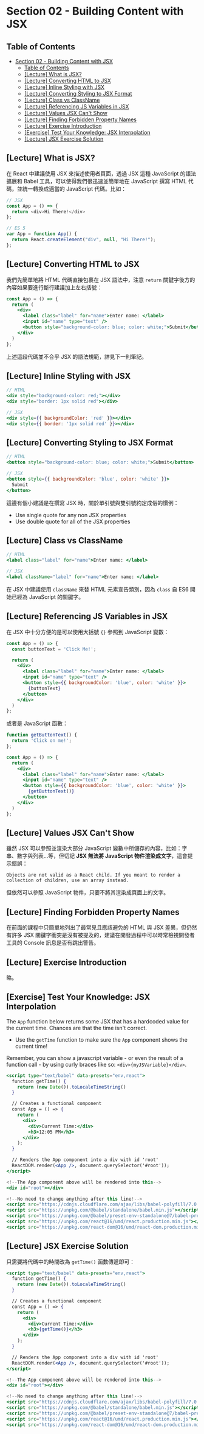 # Section 02 - Building Content with JSX

## Table of Contents

- [Section 02 - Building Content with JSX](#section-02---building-content-with-jsx)
  - [Table of Contents](#table-of-contents)
  - [[Lecture] What is JSX?](#lecture-what-is-jsx)
  - [[Lecture] Converting HTML to JSX](#lecture-converting-html-to-jsx)
  - [[Lecture] Inline Styling with JSX](#lecture-inline-styling-with-jsx)
  - [[Lecture] Converting Styling to JSX Format](#lecture-converting-styling-to-jsx-format)
  - [[Lecture] Class vs ClassName](#lecture-class-vs-classname)
  - [[Lecture] Referencing JS Variables in JSX](#lecture-referencing-js-variables-in-jsx)
  - [[Lecture] Values JSX Can't Show](#lecture-values-jsx-cant-show)
  - [[Lecture] Finding Forbidden Property Names](#lecture-finding-forbidden-property-names)
  - [[Lecture] Exercise Introduction](#lecture-exercise-introduction)
  - [[Exercise] Test Your Knowledge: JSX Interpolation](#exercise-test-your-knowledge-jsx-interpolation)
  - [[Lecture] JSX Exercise Solution](#lecture-jsx-exercise-solution)

## [Lecture] What is JSX?

在 React 中建議使用 JSX 來描述使用者頁面，透過 JSX 這種 JavaScript 的語法擴展和 Babel 工具，可以使得我們很迅速並簡單地在 JavaScript 撰寫 HTML 代碼，並統一轉換成適當的 JavaScript 代碼。比如：

```javascript
// JSX
const App = () => {
  return <div>Hi There!</div>
};

// ES 5
var App = function App() {
  return React.createElement("div", null, "Hi There!");
};
```

## [Lecture] Converting HTML to JSX

我們先簡單地將 HTML 代碼直接包裹在 JSX 語法中，注意 `return` 關鍵字後方的內容如果要進行斷行建議加上左右括號：

```jsx
const App = () => {
  return (
    <div>
      <label class="label" for="name">Enter name: </label>
      <input id="name" type="text" />
      <button style="background-color: blue; color: white;">Submit</button>
    </div>
  )
};
```

上述這段代碼並不合乎 JSX 的語法規範，詳見下一則筆記。

## [Lecture] Inline Styling with JSX

```jsx
// HTML
<div style="background-color: red;"></div>
<div style="border: 1px solid red"></div>

// JSX
<div style={{ backgroundColor: 'red' }}></div>
<div style={{ border: '1px solid red' }}></div>
```

## [Lecture] Converting Styling to JSX Format

```jsx
// HTML
<button style="background-color: blue; color: white;">Submit</button>

// JSX
<button style={{ backgroundColor: 'blue', color: 'white' }}>
  Submit
</button>
```

這邊有個小建議是在撰寫 JSX 時，關於單引號與雙引號約定成俗的慣例：

- Use single quote for any non JSX properties
- Use double quote for all of the JSX properties

## [Lecture] Class vs ClassName

```jsx
// HTML
<label class="label" for="name">Enter name: </label>

// JSX
<label className="label" for="name">Enter name: </label>
```

在 JSX 中建議使用 `className` 來替 HTML 元素宣告類別，因為 `class` 自 ES6 開始已經為 JavaScript 的關鍵字。

## [Lecture] Referencing JS Variables in JSX

在 JSX 中十分方便的是可以使用大括號 `{}` 參照到 JavaScript 變數：

```jsx
const App = () => {
  const buttonText = 'Click Me!';

  return (
    <div>
      <label class="label" for="name">Enter name: </label>
      <input id="name" type="text" />
      <button style={{ backgroundColor: 'blue', color: 'white' }}>
        {buttonText}
      </button>
    </div>
  )
};
```

或者是 JavaScript 函數：

```jsx
function getButtonText() {
  return 'Click on me!';
};

const App = () => {
  return (
    <div>
      <label class="label" for="name">Enter name: </label>
      <input id="name" type="text" />
      <button style={{ backgroundColor: 'blue', color: 'white' }}>
        {getButtonText()}
      </button>
    </div>
  )
};
```

## [Lecture] Values JSX Can't Show

雖然 JSX 可以參照並渲染大部分 JavaScript 變數中所儲存的內容，比如：字串、數字與列表…等，但切記 **JSX 無法將 JavaScript 物件渲染成文字**，這會提示錯誤：

```
Objects are not valid as a React child. If you meant to render a collection of children, use an array instead.
```

但依然可以參照 JavaScript 物件，只要不將其渲染成頁面上的文字。

## [Lecture] Finding Forbidden Property Names

在前面的課程中只簡單地列出了最常見且應該避免的 HTML 與 JSX 差異，但仍然有許多 JSX 關鍵字衝突是沒有被提及的，建議在開發過程中可以時常檢視開發者工具的 Console 訊息是否有跳出警告。

## [Lecture] Exercise Introduction

略。

## [Exercise] Test Your Knowledge: JSX Interpolation

The `App` function below returns some JSX that has a hardcoded value for the current time. Chances are that the time isn't correct.

- Use the `getTime` function to make sure the `App` component shows the current time!

Remember, you can show a javascript variable - or even the result of a function call - by using curly braces like so: `<div>{myJSVariable}</div>`.

```jsx
<script type="text/babel" data-presets="env,react">
  function getTime() {
    return (new Date()).toLocaleTimeString()
  }

  // Creates a functional component
  const App = () => {
    return (
      <div>
        <div>Current Time:</div>
        <h3>12:05 PM</h3>
      </div>
    );
  }

  // Renders the App component into a div with id 'root'
  ReactDOM.render(<App />, document.querySelector('#root'));
</script>

<!--The App component above will be rendered into this-->
<div id="root"></div>

<!--No need to change anything after this line!-->
<script src="https://cdnjs.cloudflare.com/ajax/libs/babel-polyfill/7.0.0/polyfill.min.js"></script>
<script src="https://unpkg.com/@babel/standalone/babel.min.js"></script>
<script src="https://unpkg.com/@babel/preset-env-standalone@7/babel-preset-env.min.js"></script>
<script src="https://unpkg.com/react@16/umd/react.production.min.js"></script>
<script src="https://unpkg.com/react-dom@16/umd/react-dom.production.min.js"></script>
```

## [Lecture] JSX Exercise Solution

只需要將代碼中的時間改為 `getTime()` 函數傳遞即可：

```jsx
<script type="text/babel" data-presets="env,react">
  function getTime() {
    return (new Date()).toLocaleTimeString()
  }

  // Creates a functional component
  const App = () => {
    return (
      <div>
        <div>Current Time:</div>
        <h3>{getTime()}</h3>
      </div>
    );
  }

  // Renders the App component into a div with id 'root'
  ReactDOM.render(<App />, document.querySelector('#root'));
</script>

<!--The App component above will be rendered into this-->
<div id="root"></div>

<!--No need to change anything after this line!-->
<script src="https://cdnjs.cloudflare.com/ajax/libs/babel-polyfill/7.0.0/polyfill.min.js"></script>
<script src="https://unpkg.com/@babel/standalone/babel.min.js"></script>
<script src="https://unpkg.com/@babel/preset-env-standalone@7/babel-preset-env.min.js"></script>
<script src="https://unpkg.com/react@16/umd/react.production.min.js"></script>
<script src="https://unpkg.com/react-dom@16/umd/react-dom.production.min.js"></script>
```